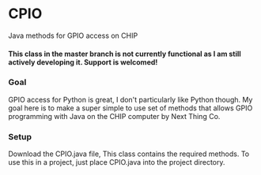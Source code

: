 # CPIO
Java methods for GPIO access on CHIP
#### This class in the master branch is not currently functional as I am still actively developing it. Support is welcomed! ####
### Goal ###
GPIO access for Python is great, I don't particularly like Python though. My goal here is to make a super simple to use set of methods that allows GPIO programming with Java on the CHIP computer by Next Thing Co.
### Setup ###
Download the CPIO.java file, This class contains the required methods. To use this in a project, just place CPIO.java into the project directory.
